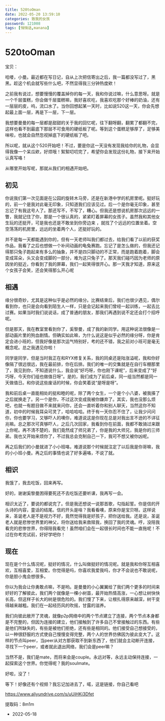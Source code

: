 ```yaml
---
title: 520toOman
date: 2022-05-20 13:59:10
categories: 致我的女孩
password: 121008 
tags: [悄悄话,manana]
---
```


# 520toOman

宝贝：

哈喽，小曼。最近都在写日记，自从上次把信寄出之后，我一篇都没写过了，黑黑。趁这个机会就写些什么吧，不然显得我三分钟热度欸！

之前我有说过，想要慢慢的覆盖掉你的每一天，我和你说过嘛，什么意思呀。就是一个千层蛋糕，你会做千层蛋糕嘛，我好喜欢吃，我喜欢吃那个好棒的奶油，还有一层层的皮，呜，流口水了。当你回想起某一天时，比如说520这一天，你会先想起最上面一层，再是下一层，下一层。

我想要曼曼的每一层都是甜甜的关于我的回忆呢，往下翻呀翻，翻累了都翻不完，这样也看不到最底下那层不可食用的硬纸板了呢。等到这个蛋糕足够厚了，足够美味啦，也就会自然忽视掉底下的硬纸板了吧。

所以呢，就从这个520开始吧！不过，要是你这一天没有发现我给你的礼物，会显得我像一个呆瓜欸，好烦哦！絮絮叨叨完了，希望你会发现这份礼物，接下来开始认真写咯！

从哪里开始写呢，那就从我们的相遇开始吧。

## 初见

你说我们第一次见面是在公园的旋转木马旁，还是在新港中学的机房里呢。挺好玩的，前一个是我对此毫无印象，只知道我们应该见过。后一个是你毫无印象，甚至忘记了有我这号人了。那还写不，不写了，糟心。但我还是想说机房那次远远的一瞥，我就记住了你，那是一个很认真的，紧紧盯着屏幕的女孩子。虽然我和其他女生玩的还挺开，可是我也还是不敢坐到你旁边来 ，就找了个远远的位置坐着。空空荡荡的机房里，远远的坐着两个人，还挺好玩的。

并不是每一天都能遇到你的，但有一天老师叫我们都过去，给我们看了以前的获奖作品，我看了之后也想做一个补间动画的龟兔赛跑。忘记了是怎么做的，但我还记得那只兔子跑起来有多么的抽象，并不是四只脚动的不正常，而是跑着跑着，脚会变成耳朵，头又会变成脚的一部分，难为这只兔子了。那天我们碰巧因为老师的原因坐的挺近，你看到了我的屏幕，我们一起笑得很开心。那一天我才知道，原来这个女孩子会笑，还会笑得那么开心呢

## 相遇

缘分很奇妙，尤其是这种似乎是必然的缘分。比赛结束后，我们也很少遇见，偶尔看到你，也只是会向看到陌生人一样，只是会记起来我们曾经一起训练，一起去比过赛。如果当时我们说说话，成了普通的朋友，那我们再遇到说不定还会打个招呼呢。

但是那天，我在教室里看到你了，奚黎曼，成了我的新同学。用这种说法很像是一部动画片里的狗血剧情。但确实如此嘛，为什么说这是似乎必然的缘分呀，你是肯定会进小班的，但我好像是那次运气特别好，考的还不错，我之前对小班可是毫无概念呢。总之我遇见你啦！

同学是同学，但是当时我正在和RYX修复关系，我的同桌还是陆涨溢呢，我和你好像隔了很远很远，我在最前排，你在后排。我们的唯一的交集就是在自行车棚那里了，我见到你，不知道说什么，我会说“好巧呀，你也刚下课呢”，后来变成了“好巧呀，今天你们组也做值日呀”。是的，我们成为了前后桌，同一组当然都是同一天做值日。和你说这些废话的时候，你会笑着说“是呀是呀”。

我和前后桌一直能相处的挺和睦的呢，除了两个女生，一个是个小八婆，被我揍了之后就换走了。另一个是你，不过这次变成我被你嫌弃了。其实，我也没那么烦吧，也就一有题目做不来就来问你，还会一直听着你和别人聊天，当然这你不知道，初中的时候我耳朵可灵了，哈哈哈哈。终于有一天你忍不住了，让我少问问你，你也要学习，又够吓人的噢你，难道说这是你现在总是对我出言不逊的不详征兆嘛。总之那次可真够吓人，之后几次回家，我看到你在前面，我都不敢骑过来跟上你呢。再不清不楚的，我们竟然成了师兄弟了，你是我的大师兄，我是你的三师弟。我也又开始来烦你了，不过我总会克制自己一下，我可不想又被你凶呢。

再之后我们的小曼就进了小小班咯，难道说那个时候就注定了以后我是你哥嘛，我的小小班小曼。再之后的事情也说了好多遍咯，不说了就。

## 相识

我饿了，我去吃饭，回来再写。

好的，谢谢奚黎曼困得要死还不去吃饭还要听课，我再写一会。

相识太近了，要说的都说完了。但是我还想说一说那首歌，勾指起誓。你是信的开头诗的内容，童话的结尾。信的开头是啥？我看看噢，原来你是宝贝呀。这样说来，圣诞老人是不是视力不好，竟然觉得我是好孩子，把你送给我。还是说，圣诞老人就是悲惨世界里的神父，将你送给我来救赎我，换回了我的灵魂。哼，没陪我看完的悲惨世界，你得陪我看完！虽然咱们会在一起很长时间也不能一直拖呢！不过在你考完试前，好好学吧你！

## 现在

现在是个什么情况呢，挺好的情况，什么叫做挺好的情况呢。就是我和你呀互相喜欢，互相喜爱，互相爱。你觉得是吗，你喜欢我爱我吗，你才不会说也不敢说呢，你是胆小鬼会想很多。

你以为我会让你勇敢点嘛，不是哟。是曼曼的小心翼翼给了我们两个更多的时间来好好的了解彼此，我们两个就像是一棵小树苗，最开始热情高涨，一心想让树快快长高，但这样子长大的树是很危险的。我们慢了下来，让根扎得原来越深，树干变得越来越粗。我们在一起经历风的吹摇，甘露的滋养。

我们向彼此敞开了灵魂，就像p2p网络中的两个节点建立了连接，两个节点本身都是不完整的，但因为连接的建立，他们接触到了许多自己不曾接触过的东西。有些是他们所缺失的，有些是被他们拒绝，还有些是相同的。他们接受自己想接受的，以一种很舒服的方式使自己慢慢变得完整，两个人的世界仿佛因为彼此变大了。这样的节点叫peer，当peer从对方那获取不到新东西了，他们就会主动断开连接，寻找下一个peer，或者就此退出网络，我们会是peer嘛？

当然不是，我们是mate，而将来会是couple。永远对等，永远主动保持连接，一起探索这个世界。你觉得呢？我的soulmate。

好啦，没了！

等下！好像还有个视频？我忘记加进去了，喏，这是链接，你自己看吧

https://www.aliyundrive.com/s/uUiHKi3Dfet

提取码：8m1m

- 2022-05-18





